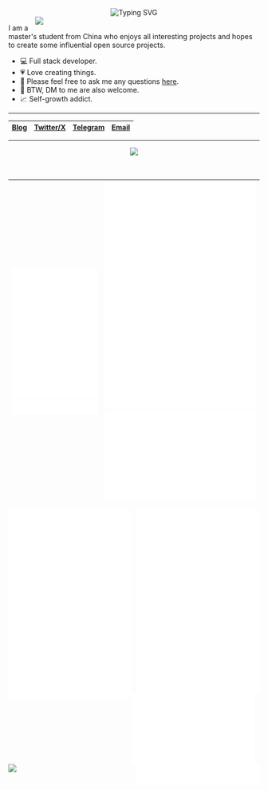 
<div id="header" align="center">
  <img src="https://readme-typing-svg.herokuapp.com?font=Fira+Code&weight=700&size=25&duration=3000&pause=1500&color=F39415&center=true&vCenter=true&width=435&lines=Hi+there%2C+I'm+RyanJoy+%EF%BC%81%F0%9F%91%8B" alt="Typing SVG" />
</div>

<img align="right" width="450" src="https://github-readme-stats-ten-iota-23.vercel.app/api?username=get1024&show_icons=true&rank_icon=default&theme=transparent&hide_border=true&show=reviews,discussions_started,discussions_answered,prs_merged,prs_merged_percentage&title_color=F39415&icon_color=FF933D&text_color=FFC83D"/>

I am a master's student from China who enjoys all interesting projects and hopes to create some influential open source projects.

- 💻 Full stack developer.
- 💗 Love creating things.
- 💬 Please feel free to ask me any questions [here](https://github.com/get1024/get1024/issues).
- 👋 BTW, DM to me are also welcome.
- 📈 Self-growth addict.

---

| [Blog](https://blog.ryanjoy.top) | [Twitter/X](https://x.com/RyanJoy2002) | [Telegram](https://t.me/RyanJoy2002) | [Email](mailto:ryanjoy2002@gmail.com) |
|:-:|:-:|:-:|:-:|

---

<p align="center">
  <a>
    <img src="https://skillicons.dev/icons?i=ts,html,css,js,vue,py,cpp,cmake,cs,go,java,md,qt,threejs,mysql,nodejs,npm,pnpm,cloudflare,git,notion,obsidian,powershell,vim,vite,vitest" />
  </a>
</p><br/>

| [![activity](/metrics.plugin.activity.svg)](#) [![habits](/metrics.plugin.habits.facts.svg)](#) | [![Metrics2](/metrics.plugin.calendar.full.svg)](#) [![Metrics4](/metrics.plugin.isocalendar.fullyear.svg)](#) [![habits](/metrics.plugin.habits.charts.svg)](#) |
|:-:|:-:|

[<img src="/metrics.plugin.activity.svg" align="left" width="49%"/>](#)
[<img src="/metrics.plugin.calendar.full.svg" align="right" width="49%"/>](#)
[<img src="/metrics.plugin.isocalendar.fullyear.svg" align="right" width="49%"/>](#)

[<img src="/metrics.plugin.habits.charts.svg" align="left" width="49%"/>](#)
[<img src="/metrics.plugin.habits.facts.svg" align="right" width="49%"/>](#)

<img src="http://github-profile-summary-cards.vercel.app/api/cards/profile-details?username=get1024&theme=darcula" width="100%" />
